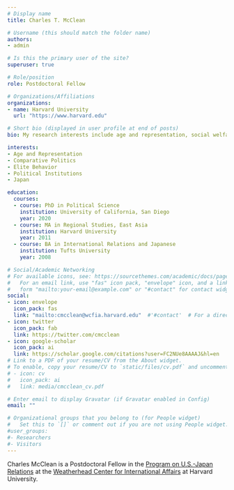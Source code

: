 ```yaml
---
# Display name
title: Charles T. McClean

# Username (this should match the folder name)
authors:
- admin

# Is this the primary user of the site?
superuser: true

# Role/position
role: Postdoctoral Fellow

# Organizations/Affiliations
organizations:
- name: Harvard University
  url: "https://www.harvard.edu"

# Short bio (displayed in user profile at end of posts)
bio: My research interests include age and representation, social welfare, and political institutions.

interests:
- Age and Representation
- Comparative Politics
- Elite Behavior
- Political Institutions
- Japan

education:
  courses:
  - course: PhD in Political Science
    institution: University of California, San Diego
    year: 2020
  - course: MA in Regional Studies, East Asia
    institution: Harvard University
    year: 2011
  - course: BA in International Relations and Japanese
    institution: Tufts University
    year: 2008

# Social/Academic Networking
# For available icons, see: https://sourcethemes.com/academic/docs/page-builder/#icons
#   For an email link, use "fas" icon pack, "envelope" icon, and a link in the
#   form "mailto:your-email@example.com" or "#contact" for contact widget.
social:
- icon: envelope
  icon_pack: fas
  link: "mailto:cmcclean@wcfia.harvard.edu"  #'#contact'  # For a direct email link, use "mailto:test@example.org".
- icon: twitter
  icon_pack: fab
  link: https://twitter.com/cmcclean
- icon: google-scholar
  icon_pack: ai
  link: https://scholar.google.com/citations?user=FC2NUe8AAAAJ&hl=en
# Link to a PDF of your resume/CV from the About widget.
# To enable, copy your resume/CV to `static/files/cv.pdf` and uncomment the lines below.
# - icon: cv
#   icon_pack: ai
#   link: media/cmcclean_cv.pdf

# Enter email to display Gravatar (if Gravatar enabled in Config)
email: ""

# Organizational groups that you belong to (for People widget)
#   Set this to `[]` or comment out if you are not using People widget.
#user_groups:
#- Researchers
#- Visitors
---
```


Charles McClean is a Postdoctoral Fellow in the [Program on U.S.-Japan Relations](https://programs.wcfia.harvard.edu/us-japan) at the [Weatherhead Center for International Affairs](https://wcfia.harvard.edu) at Harvard University.
